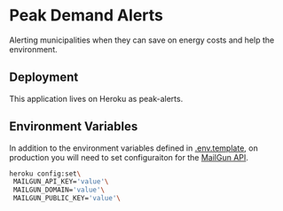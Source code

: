 # Peak Demand Alerts

Alerting municipalities when they can save on energy costs and help the environment.


## Deployment

This application lives on Heroku as peak-alerts.

## Environment Variables
In addition to the environment variables defined in [.env.template](.env.template), on production you will need to set configuraiton for the [MailGun API](https://www.mailgun.com).

```sh
heroku config:set\
 MAILGUN_API_KEY='value'\
 MAILGUN_DOMAIN='value'\
 MAILGUN_PUBLIC_KEY='value'\
```
